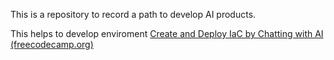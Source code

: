 
This is a repository to record a path to develop AI products.

This helps to develop enviroment
[Create and Deploy IaC by Chatting with AI (freecodecamp.org)](https://www.freecodecamp.org/news/create-and-deploy-iac-by-chatting-with-ai/)
<!--stackedit_data:
eyJoaXN0b3J5IjpbMjc5NDk0NzgxLDczMDk5ODExNl19
-->